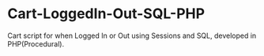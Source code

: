 # Cart-LoggedIn-Out-SQL-PHP
Cart script for when Logged In or Out using Sessions and SQL, developed in PHP(Procedural).
